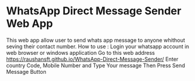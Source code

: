 WhatsApp Direct Message Sender Web App
======================================
This web app allow user to send whats app message to anyone whithout seving their contact number.
How to use :
Login your whatsapp account in web browser or windows application
Go to this web address https://raushansft.github.io/WhatsApp-Direct-Message-Sender/
Enter country Code, Mobile Number and Type Your message
Then Press Send Message Button